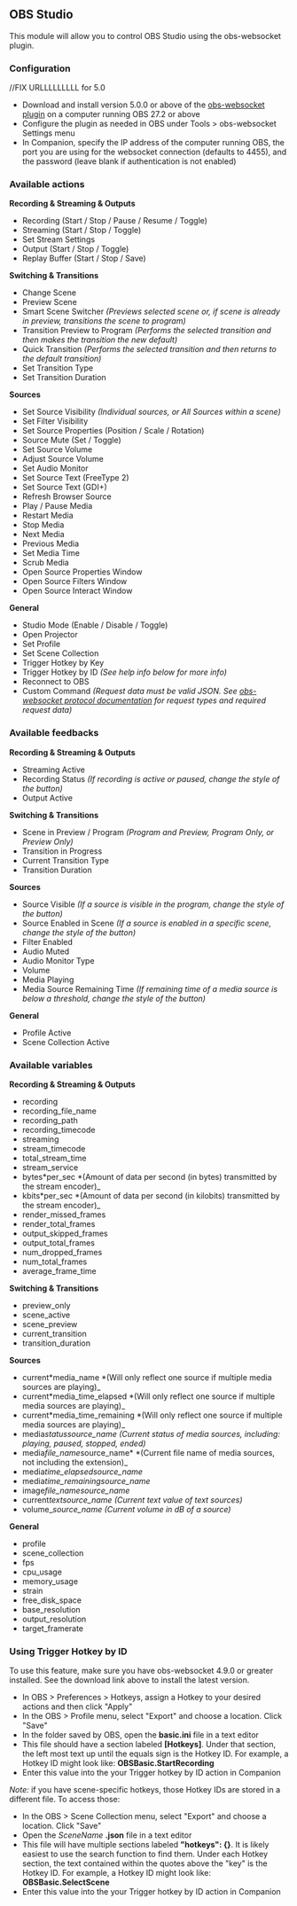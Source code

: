 ## OBS Studio

This module will allow you to control OBS Studio using the obs-websocket plugin.

### Configuration

//FIX URLLLLLLLLL for 5.0

- Download and install version 5.0.0 or above of the [obs-websocket plugin](https://github.com/obsproject/obs-websocket/releases/tag/4.9.1) on a computer running OBS 27.2 or above
- Configure the plugin as needed in OBS under Tools > obs-websocket Settings menu
- In Companion, specify the IP address of the computer running OBS, the port you are using for the websocket connection (defaults to 4455), and the password (leave blank if authentication is not enabled)

### Available actions

**Recording & Streaming & Outputs**

- Recording (Start / Stop / Pause / Resume / Toggle)
- Streaming (Start / Stop / Toggle)
- Set Stream Settings
- Output (Start / Stop / Toggle)
- Replay Buffer (Start / Stop / Save)

**Switching & Transitions**

- Change Scene
- Preview Scene
- Smart Scene Switcher _(Previews selected scene or, if scene is already in preview, transitions the scene to program)_
- Transition Preview to Program _(Performs the selected transition and then makes the transition the new default)_
- Quick Transition _(Performs the selected transition and then returns to the default transition)_
- Set Transition Type
- Set Transition Duration

**Sources**

- Set Source Visibility _(Individual sources, or All Sources within a scene)_
- Set Filter Visibility
- Set Source Properties (Position / Scale / Rotation)
- Source Mute (Set / Toggle)
- Set Source Volume
- Adjust Source Volume
- Set Audio Monitor
- Set Source Text (FreeType 2)
- Set Source Text (GDI+)
- Refresh Browser Source
- Play / Pause Media
- Restart Media
- Stop Media
- Next Media
- Previous Media
- Set Media Time
- Scrub Media
- Open Source Properties Window
- Open Source Filters Window
- Open Source Interact Window

**General**

- Studio Mode (Enable / Disable / Toggle)
- Open Projector
- Set Profile
- Set Scene Collection
- Trigger Hotkey by Key
- Trigger Hotkey by ID _(See help info below for more info)_
- Reconnect to OBS
- Custom Command _(Request data must be valid JSON. See [obs-websocket protocol documentation](https://github.com/obsproject/obs-websocket/blob/4.x-current/docs/generated/protocol.md) for request types and required request data)_

### Available feedbacks

**Recording & Streaming & Outputs**

- Streaming Active
- Recording Status _(If recording is active or paused, change the style of the button)_
- Output Active

**Switching & Transitions**

- Scene in Preview / Program _(Program and Preview, Program Only, or Preview Only)_
- Transition in Progress
- Current Transition Type
- Transition Duration

**Sources**

- Source Visible _(If a source is visible in the program, change the style of the button)_
- Source Enabled in Scene _(If a source is enabled in a specific scene, change the style of the button)_
- Filter Enabled
- Audio Muted
- Audio Monitor Type
- Volume
- Media Playing
- Media Source Remaining Time _(If remaining time of a media source is below a threshold, change the style of the button)_

**General**

- Profile Active
- Scene Collection Active

### Available variables

**Recording & Streaming & Outputs**

- recording
- recording_file_name
- recording_path
- recording_timecode
- streaming
- stream_timecode
- total_stream_time
- stream_service
- bytes*per_sec *(Amount of data per second (in bytes) transmitted by the stream encoder)\_
- kbits*per_sec *(Amount of data per second (in kilobits) transmitted by the stream encoder)\_
- render_missed_frames
- render_total_frames
- output_skipped_frames
- output_total_frames
- num_dropped_frames
- num_total_frames
- average_frame_time

**Switching & Transitions**

- preview_only
- scene_active
- scene_preview
- current_transition
- transition_duration

**Sources**

- current*media_name *(Will only reflect one source if multiple media sources are playing)\_
- current*media_time_elapsed *(Will only reflect one source if multiple media sources are playing)\_
- current*media_time_remaining *(Will only reflect one source if multiple media sources are playing)\_
- media*status*_source_name_ _(Current status of media sources, including: playing, paused, stopped, ended)_
- media*file_name*source_name\* \*(Current file name of media sources, not including the extension)\_
- media*time_elapsed*_source_name_
- media*time_remaining*_source_name_
- image*file_name*_source_name_
- current*text*_source_name_ _(Current text value of text sources)_
- volume\__source_name_ _(Current volume in dB of a source)_

**General**

- profile
- scene_collection
- fps
- cpu_usage
- memory_usage
- strain
- free_disk_space
- base_resolution
- output_resolution
- target_framerate

### Using Trigger Hotkey by ID

To use this feature, make sure you have obs-websocket 4.9.0 or greater installed. See the download link above to install the latest version.

- In OBS > Preferences > Hotkeys, assign a Hotkey to your desired actions and then click "Apply"
- In the OBS > Profile menu, select "Export" and choose a location. Click "Save"
- In the folder saved by OBS, open the **basic.ini** file in a text editor
- This file should have a section labeled **[Hotkeys]**. Under that section, the left most text up until the equals sign is the Hotkey ID. For example, a Hotkey ID might look like: **OBSBasic.StartRecording**
- Enter this value into the your Trigger hotkey by ID action in Companion

_Note:_ if you have scene-specific hotkeys, those Hotkey IDs are stored in a different file. To access those:

- In the OBS > Scene Collection menu, select "Export" and choose a location. Click "Save"
- Open the _SceneName_ **.json** file in a text editor
- This file will have multiple sections labeled **"hotkeys": {}**. It is likely easiest to use the search function to find them. Under each Hotkey section, the text contained within the quotes above the "key" is the Hotkey ID. For example, a Hotkey ID might look like: **OBSBasic.SelectScene**
- Enter this value into the your Trigger hotkey by ID action in Companion
